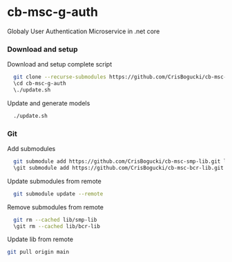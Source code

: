 # cb-msc-g-auth
Globaly User Authentication Microservice in .net core

### Download and setup

Download and setup complete script
```bash
  git clone --recurse-submodules https://github.com/CrisBogucki/cb-msc-g-auth.git
  \cd cb-msc-g-auth
  \./update.sh
```

Update and generate models
```bash
  ./update.sh
```

### Git
Add submodules
```bash
  git submodule add https://github.com/CrisBogucki/cb-msc-smp-lib.git lib/smp-lib
  \git submodule add https://github.com/CrisBogucki/cb-msc-bcr-lib.git lib/bcr-lib
```

Update submodules from remote

```bash
  git submodule update --remote
```

Remove submodules from remote

```bash
  git rm --cached lib/smp-lib
  \git rm --cached lib/bcr-lib
```

Update lib from remote

```bash
git pull origin main
```
